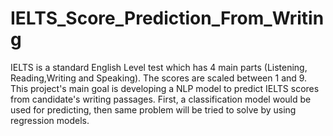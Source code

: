 # IELTS_Score_Prediction_From_Writing
IELTS is a standard English Level test which has 4 main parts (Listening, Reading,Writing and Speaking). The scores are scaled between 1 and 9. This project's main goal is developing a NLP model to predict IELTS scores from candidate's writing passages. First, a classification model would be used for predicting, then same problem will be tried to solve by using regression models.
